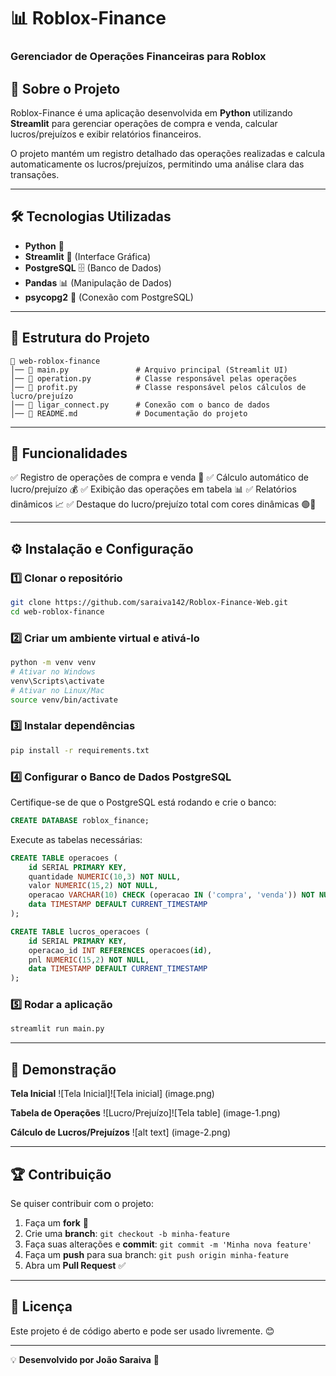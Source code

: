 # 📊 Roblox-Finance

### Gerenciador de Operações Financeiras para Roblox

## 🚀 Sobre o Projeto
Roblox-Finance é uma aplicação desenvolvida em **Python** utilizando **Streamlit** para gerenciar operações de compra e venda, calcular lucros/prejuízos e exibir relatórios financeiros.

O projeto mantém um registro detalhado das operações realizadas e calcula automaticamente os lucros/prejuízos, permitindo uma análise clara das transações.

---

## 🛠️ Tecnologias Utilizadas
- **Python** 🐍
- **Streamlit** 🎨 (Interface Gráfica)
- **PostgreSQL** 🗄️ (Banco de Dados)
- **Pandas** 📊 (Manipulação de Dados)
- **psycopg2** 🔗 (Conexão com PostgreSQL)

---

## 📂 Estrutura do Projeto

```
📁 web-roblox-finance
│── 📄 main.py               # Arquivo principal (Streamlit UI)
│── 📄 operation.py          # Classe responsável pelas operações
│── 📄 profit.py             # Classe responsável pelos cálculos de lucro/prejuízo
│── 📄 ligar_connect.py      # Conexão com o banco de dados
│── 📄 README.md             # Documentação do projeto
```

---

## 📌 Funcionalidades
✅ Registro de operações de compra e venda 🛒
✅ Cálculo automático de lucro/prejuízo 💰
✅ Exibição das operações em tabela 📊
✅ Relatórios dinâmicos 📈
✅ Destaque do lucro/prejuízo total com cores dinâmicas 🟢🔴

---

## ⚙️ Instalação e Configuração

### 1️⃣ Clonar o repositório
```bash
git clone https://github.com/saraiva142/Roblox-Finance-Web.git
cd web-roblox-finance
```

### 2️⃣ Criar um ambiente virtual e ativá-lo
```bash
python -m venv venv
# Ativar no Windows
venv\Scripts\activate
# Ativar no Linux/Mac
source venv/bin/activate
```

### 3️⃣ Instalar dependências
```bash
pip install -r requirements.txt
```

### 4️⃣ Configurar o Banco de Dados PostgreSQL
Certifique-se de que o PostgreSQL está rodando e crie o banco:
```sql
CREATE DATABASE roblox_finance;
```

Execute as tabelas necessárias:
```sql
CREATE TABLE operacoes (
    id SERIAL PRIMARY KEY,
    quantidade NUMERIC(10,3) NOT NULL,
    valor NUMERIC(15,2) NOT NULL,
    operacao VARCHAR(10) CHECK (operacao IN ('compra', 'venda')) NOT NULL,
    data TIMESTAMP DEFAULT CURRENT_TIMESTAMP
);

CREATE TABLE lucros_operacoes (
    id SERIAL PRIMARY KEY,
    operacao_id INT REFERENCES operacoes(id),
    pnl NUMERIC(15,2) NOT NULL,
    data TIMESTAMP DEFAULT CURRENT_TIMESTAMP
);
```

### 5️⃣ Rodar a aplicação
```bash
streamlit run main.py
```

---

## 📸 Demonstração

**Tela Inicial**
![Tela Inicial]![Tela inicial] (image.png)

**Tabela de Operações**
![Lucro/Prejuízo]![Tela table] (image-1.png)

**Cálculo de Lucros/Prejuízos**
![alt text]
 (image-2.png)

---

## 🏆 Contribuição
Se quiser contribuir com o projeto:
1. Faça um **fork** 🍴
2. Crie uma **branch**: `git checkout -b minha-feature`
3. Faça suas alterações e **commit**: `git commit -m 'Minha nova feature'`
4. Faça um **push** para sua branch: `git push origin minha-feature`
5. Abra um **Pull Request** ✅

---

## 📝 Licença
Este projeto é de código aberto e pode ser usado livremente. 😊

---

💡 **Desenvolvido por João Saraiva** 🚀

